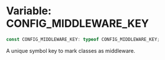 # Variable: CONFIG\_MIDDLEWARE\_KEY

```ts
const CONFIG_MIDDLEWARE_KEY: typeof CONFIG_MIDDLEWARE_KEY;
```

A unique symbol key to mark classes as middleware.
